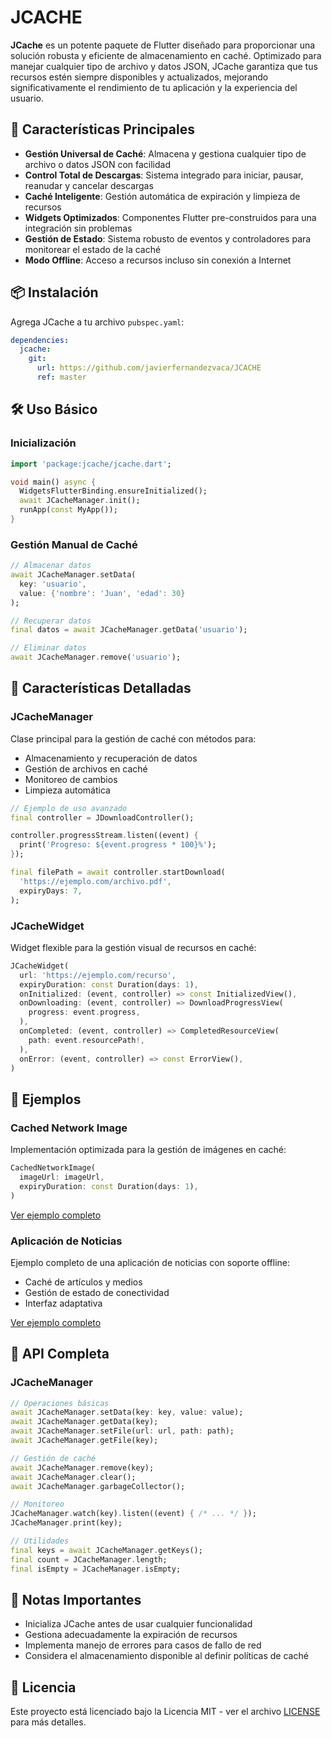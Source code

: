 # JCACHE

**JCache** es un potente paquete de Flutter diseñado para proporcionar una solución robusta y eficiente de almacenamiento en caché. Optimizado para manejar cualquier tipo de archivo y datos JSON, JCache garantiza que tus recursos estén siempre disponibles y actualizados, mejorando significativamente el rendimiento de tu aplicación y la experiencia del usuario.

## 🚀 Características Principales

- **Gestión Universal de Caché**: Almacena y gestiona cualquier tipo de archivo o datos JSON con facilidad
- **Control Total de Descargas**: Sistema integrado para iniciar, pausar, reanudar y cancelar descargas
- **Caché Inteligente**: Gestión automática de expiración y limpieza de recursos
- **Widgets Optimizados**: Componentes Flutter pre-construidos para una integración sin problemas
- **Gestión de Estado**: Sistema robusto de eventos y controladores para monitorear el estado de la caché
- **Modo Offline**: Acceso a recursos incluso sin conexión a Internet

## 📦 Instalación

Agrega JCache a tu archivo `pubspec.yaml`:

```yaml
dependencies:
  jcache:
    git:
      url: https://github.com/javierfernandezvaca/JCACHE
      ref: master
```

## 🛠 Uso Básico

### Inicialización

```dart
import 'package:jcache/jcache.dart';

void main() async {
  WidgetsFlutterBinding.ensureInitialized();
  await JCacheManager.init();
  runApp(const MyApp());
}
```

### Gestión Manual de Caché

```dart
// Almacenar datos
await JCacheManager.setData(
  key: 'usuario',
  value: {'nombre': 'Juan', 'edad': 30}
);

// Recuperar datos
final datos = await JCacheManager.getData('usuario');

// Eliminar datos
await JCacheManager.remove('usuario');
```

## 🎯 Características Detalladas

### JCacheManager

Clase principal para la gestión de caché con métodos para:

- Almacenamiento y recuperación de datos
- Gestión de archivos en caché
- Monitoreo de cambios
- Limpieza automática

```dart
// Ejemplo de uso avanzado
final controller = JDownloadController();

controller.progressStream.listen((event) {
  print('Progreso: ${event.progress * 100}%');
});

final filePath = await controller.startDownload(
  'https://ejemplo.com/archivo.pdf',
  expiryDays: 7,
);
```

### JCacheWidget

Widget flexible para la gestión visual de recursos en caché:

```dart
JCacheWidget(
  url: 'https://ejemplo.com/recurso',
  expiryDuration: const Duration(days: 1),
  onInitialized: (event, controller) => const InitializedView(),
  onDownloading: (event, controller) => DownloadProgressView(
    progress: event.progress,
  ),
  onCompleted: (event, controller) => CompletedResourceView(
    path: event.resourcePath!,
  ),
  onError: (event, controller) => const ErrorView(),
)
```

## 📱 Ejemplos

### Cached Network Image

Implementación optimizada para la gestión de imágenes en caché:

```dart
CachedNetworkImage(
  imageUrl: imageUrl,
  expiryDuration: const Duration(days: 1),
)
```

[Ver ejemplo completo](https://github.com/javierfernandezvaca/JCACHE/tree/master/examples/cached_network_image)

### Aplicación de Noticias

Ejemplo completo de una aplicación de noticias con soporte offline:

- Caché de artículos y medios
- Gestión de estado de conectividad
- Interfaz adaptativa

[Ver ejemplo completo](https://github.com/javierfernandezvaca/JCACHE/tree/master/examples/news)

## 🔧 API Completa

### JCacheManager

```dart
// Operaciones básicas
await JCacheManager.setData(key: key, value: value);
await JCacheManager.getData(key);
await JCacheManager.setFile(url: url, path: path);
await JCacheManager.getFile(key);

// Gestión de caché
await JCacheManager.remove(key);
await JCacheManager.clear();
await JCacheManager.garbageCollector();

// Monitoreo
JCacheManager.watch(key).listen((event) { /* ... */ });
JCacheManager.print(key);

// Utilidades
final keys = await JCacheManager.getKeys();
final count = JCacheManager.length;
final isEmpty = JCacheManager.isEmpty;
```

## 📝 Notas Importantes

- Inicializa JCache antes de usar cualquier funcionalidad
- Gestiona adecuadamente la expiración de recursos
- Implementa manejo de errores para casos de fallo de red
- Considera el almacenamiento disponible al definir políticas de caché

## 📄 Licencia

Este proyecto está licenciado bajo la Licencia MIT - ver el archivo [LICENSE](https://github.com/javierfernandezvaca/JCACHE/tree/master/LICENSE) para más detalles.

